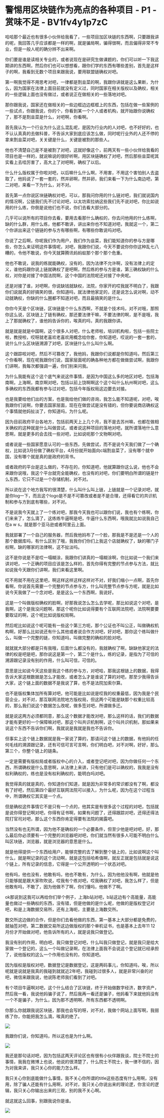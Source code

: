 # 警惕用区块链作为亮点的各种项目 - P1 - 赏味不足 - BV1fv4y1p7zC

哈哈那个最近也有很多小伙伴给我看了，一些项目加区块链的东西啊，只要跟我讲的呢，我回答几乎应该都是一样的啊，就是骗局啊，骗得很啊，而且偏得非常不专业，但是一般人呢的确分辨不出来啊。

你们要是谁是读相关专业的，或者说现在是研究生做课题的，你们可以听一下我这期讲的东西啊，然后你们也可以想想看，跟你们学的东西有哪些差别，首先是这样子的啊，我看到无数个项目来跟我说，要用联盟链确权对吧。

第一啊我觉得不用思考对吧，一律都是割韭菜的啊，我跟你讲就是这么果断，为什么，因为国家在法律上面目前就没有定义过，同时国家在相关版权以及确权，相关的一些逻辑上面也没有做过，或者说正在做相关的一些落地对吧。

那你跟我说，国家还在做相关的一些边框边边框框上的东西，包括在做一些案例的一些试点，你跟我说，你的个，你看到某一个个人或者机构，就开始跟你说确权了，那不是割韭菜是什么，对吧啊，你看啊。

首先我认为一个行业为什么这么混乱呢，是因为行业内的人对吧，也不好好的，也不认认真真的去做科普，不告诉大家到底应该怎么做，同时呢行业外的人还不停的拿来割韭菜对吧，关关键是什么，关键是被割的那些人。

他也不清楚自己是不是被割了对吧，这就好像这个，前两天有一些小伙伴给我看的项目也是一样的，就说嘛说的很好听啊，用区块链确权了对吧，然后那些韭菜呢其实看上去哇厉害了，高大上了对吧啊，确权了以后。

什么什么版权属于你啦对吧，以后嘛什么什么啊，不用害，不用这个害怕别人去盗取了，他妈说了一套一套的，然并卵啊，然并卵，我们来看一下为什么南边吧，第二对吧，来看一下为什么，对不对。

首先第一点你说区块链确权对吧，可以，那我问你用的什么链对吧，我们就说国内的情况啊，公链我们先不讨论对吧，以太坊索拉纳这些我们先不说对吧，你比如说用的什么练，你倒是说他们也不说，你们去看大部分的。

几乎可以说所有的项目你去看，要用去看那什么确权的，你去问他用的什么练啊，缺的什么群，用什么练，他都不敢讲，讲出来你也不知道对吧，我就这一个，第二个你讲出来这个链链的参与方有哪些啊，有哪些你敢说吗对吧。

你说了之后啊，你呢我们作为用户，我们作为韭菜，我们能知道你的参与方是哪些，你怎么来证明这件事情呢，对吧，我跟你们说，今天不要说你你你这种乱七八糟的，令他不敢说，你今天就算腾讯蚂蚂蚁那个那个那个危重。

他也不敢说，说我的练就能确权，没有的，因为法律不允许啊，没有法律上的定义，谁他妈跟你说上链就确权了是吧啊，然后练的参与方是谁，第三确权缺的什么权，对你是对接了中国法院啊，这个中国的法院呢还对接了中央呢。

还是对接了谁，对吧啊，你说缺钱就缺权，法院，你家开的哎我就不明白了，我跟你们说就真的好搞笑的很，你知道吗，就法律他家定的，还是说怎么说对啊，动不动就确权，你缺的什么圈都不知道对吧，而且最搞笑的是什么。

你你今天是个区块链，区块链是个什么东西啊，不就是个技术吗，对不对哦，那照你这么说，区块链上了链有确权，那还要法律干嘛，不要法律的啊，是不是哦，我上了那就确权了，谁他妈告诉你的，唉真的吗，真的我跟你讲。

就是就是就是中国啊，这个很多人对吧，什么老师啦，培训机构啦，包括一些院士啦，教授啦，哎呀就老喜欢老喜欢用概念给你套，你知道吧，哎说的一套一套的，说什么什么区块链溯源了对吧，区块链什么什么叫什么啊。

这个跟踪啦对吧，然后不可篡改了，我他妈，我跟你们说都是你知道吗，然后第三个你看啊，现在呢我跟你们说，国家层面呢的确各种地方都在做做尝试啊，我跟你们讲啊，我每次都强调一遍，你们别来问我。

为什么我能有这个这个底气来说这件事情，是因为中国这么多的地区对吧，包括海南啊，上海啊，南京啊对吧，包括以前上饶啊啊这个这个叫什么杭州啊对吧，这么多确权的东西我都有参与过对吧，包括今年版权局这边要去对接。

也是我要给他们出的方案，也是我给他们做的咨询，我怎么能不知道呢，对吧，唉我跟你们说啊，你要去国家层面，现在在做尝试是没有错的，但你要说商店确权这个事情就他妈扯淡了，你知道吗，为什么呢。

因为目前政府平台各地方，包括前两天上上几个月，我不是去苏州嘛，也都在做相关确权的这种就是什么叫做尝试，或者说这种项目的落地对吧，就所谓落地什么意思啊，就是更多的会去找一些对吧，比如说呃那个文物啊对吧。

或者说是一些国家愿意认可的一些东西，先做尝试，而不是说今天我们做了一个确权，比如说3月份做了确权平台，4月份就开始面向c端割韭菜了，没有哪个就中国，没有哪个就是真的是政府的背书。

或者政府的平台是这么做的，不存在的，你知道吧，他就算跟你这么说，他也不会来跟你说哦，我这个平台就完全能确权，也没有的对吧，你们要明白所谓的链是什么东西，它只不过是一个存储机制，对不对。

所以说在这个地方我写的很清楚，什么叫什么叫上链，上链就是一个记录对吧，就是你log一下，而且这个logo是不是不可篡改或者是不是合理，还得看它的共识机制和参与方到底有哪些，对不对。

不是说我今天就上了一个练对吧，那我今天我也可以跟你们说，我也有个练啊，你们来来了，怎么滴了，这练练牛逼啊是吧，牛逼什么东西啊，哦我就比如说我自己在a w s，就是那个亚马逊或者阿里云上面。

我就部署了一个自己的服务器，然后我他妈布了一个脸，那我是不是还是一个人的那个数据库吗，有什么区别了哦，我我你们你们上我这个店就确权了，缺的哪门子权啊，缺的哪家的法律啊，这不扯淡吗。

这不是你说是不是哎一塌糊涂，我跟你们讲真的一塌糊涂啊，你比如说一个我们来讲对吧，一个正确的项目应该是怎么样的，首先你得有完整的节点参与方法，就比如说我今天跟你们讲啊，我们来看这里啊。

哎不用就不用在这里吧，啊这样这样这样这样对不对，好我们缩小一点啊，首先你看啊，你说首先需要一个完整的节点参与方，什么叫完整节点参与方呢，就是比如说今天我做了一个念对吧，是是这么一个东西啊，我说好。

这是一个叫做版权确权的脸啊，好那我说怎么怎么去学呢，那比如说这个对吧，是我啊，这个是我没问题啊，那这个呢你比如说得要有个互联网法院吧，法院啊要要要取证的啊，这个呢比如说版权局啊。

然后呢比如说这个呢可能有一些这个第三方呃，那个公证也不叫公正，叫做确权机构啊，好那么比如说还有什么其他或者说合作方对吧，好对吧，那你这个练叫做什么，叫做一个完整的链，你知道吗，叫做完整的确权的脸对吧。

就就就大部分都是只有我哦，后面什么都没有的，我就确权了啊，缺缺他家定的法律的权是吧是吧，那你说这是第一个，第二个是什么，练的记录，是指为了可信的溯源跟记录没有别的作用，什么叫可信，可信的。

意思是比如说今天这些是我这个练的参与方，对吧哈，那我这根链上的数据，我得告诉大家这根数据是怎么才能改，或者怎么才是谁说了算的对吧，那至少我得告诉大家，这个链上面的数据不是我说了算，也不是法院加索尔算。

也不是版权集体加所有算对吧，他可能是比如说是哎我的权重最低，因为我是个民营企业，对不对，那互联网法院地方版权局，但这两个可能是缺那个权重比较高的，那么我们说这个数据怎么改呢，做多签对吧，所谓做多迁。

就是说这两方必须都同意，那么这个数据才能改对吧，那么这样的话，我们的数据才能有更好的一个保障嘛对吧，那这个叫共识机制啊，这个叫共识机制，那如果来说这个东西不告诉你们啊，我就说是我就是我也不告诉你。

但事实上这个链上数据就是我一家说了算的，那请问这个链上的数据，有他妈的任何毛线的溯源跟记录，还有可信可言可言啊，你们明白吧，对不对啊，好好，那么第三个，你整个链上的链条。

一定是需要有版权局或者版权中心的介入，或者登记吧对吧，因为你做任何一个东西，所谓确权是什么意思啊，从法律上来讲，只有他们是可以确权的，我我是没有权利确权的，练也是没有权利确权的，能明白吗对吧。

我觉得真的就是真的，你知道你们知道，就是因为非常多的常识都没有了啊，都没有了好吧，然后第四个最好互联网法院可以接入，为什么呢，因为在这个过程当中，所谓确权它其实是一个点。

但是确权这件事情它不是只有一个点的，他其实是有很多这个过程的对吧，包括就是说你得登记啊对吧，你得有证书啊，如果有问题了，还得跟踪对吧，还得还得法院打官司对吧，那么这个东西你肯定得要有法院的揭露吧。

当然没有也无所谓，因为他不是确权的一个必要条件，但至少他是吧对吧，好，那么最后你必须要有一个完整的浏览器吧对吧，你们就当然有很多人可能不明白什么叫区块链，浏览器，就是浏览器的意思是什么。

就是他得提供一个东西给用户，能够完整的去了解到整个链上的，比如说啊这个叫什么，就是啊记录的这个流动啊，就是这包括哈希值啊，就反正就是包括就是说这个链上，所有记录的信息，它得是一个公开透明的一个状态对吧。

他有吗，他也没有，他敢有吗，他也不敢有，为什么，因为他他没有啊，他就是他只能够就是跟大家吹吹说，哎我有个练对吧，哎我确权了对吧，我怎么样了，但是他敢有吗，不敢了，因为他做不了啊，你们懂吗，他做不了啊。

ok那说到这我可以再给你们举个例子，上海b站对吧，b站这边有个高能量，高能量也做过一些确权的东西，没有错，但是他做的是什么呢，他做的是版权登记对吧，和是上海数据交易所，还有上海呃，主要是上海数交所。

数交所这边做的合作，但是你们去看他做的东西，第一基本上大部分都是免费的，就抽签对吧，第二数据交易所这边做版权的那个单机证书，也是基本上去年11 12月份才开始做对吧，他告诉所有的人，就是说我只做登记。

我没有别的作用，明白吧，我只做登记对吧，什么叫我只做登记，就是我只是给大家做一个登记的，这么一个叫做记录啊，在法律上面我不会说这个登记就已经承担了，说他版权的这么一个作用也没有的，你知道吧。

因为版权是版权对吧，数据登记是数据登记，这是两码事儿，你知道吗，唉，所以呢就是说就是我真的我碰到就就近2年吧，我碰到过很多人，就是非常兴奋的对吧，微信来跟我说，他说陈老师我们看到了对吧。

有个项目牛逼啊对吧，这个什么结合了区块链，终于开始做数字经济，数字资产，然后我一看，我说他妈骗子说了，然后我再一看还是骗子，他妈看下来就他妈没有一个不是骗子，为什么，因为那不透明啊，所有东西都不透明啊。

你那么你就跟我说区块链，那我也会写的呀，对不对，我做个网站上面写啊，我弱练了你，你能把我怎么滴，唉真的绝了。



![](img/ac1b2f6523af677e83178a04278c9f18_1.png)

我跟你们说，你知道吗，所以这也是为什么啊。

![](img/ac1b2f6523af677e83178a04278c9f18_3.png)

我还是那句话对吧，因为包括这两天评论区也有很有小伙伴跟我谈，院士不院士的事情，我我在微博上也说，他说的很清楚了，什么院士不院士，我一律不信的，因为对我来讲，我只关心你的能力怎么样。

我只关心你到底能做什么事情，我不关心你所谓的title这些态度有什么用啊，没有用，除了骗人还能有什么用啊，对不对，我只关心你说出来的理论逻，你言论的逻辑，我只关心你输出出来的三观，别的我不关心啊。

就这就这么回事，别跟我说你是谁。

![](img/ac1b2f6523af677e83178a04278c9f18_5.png)